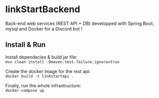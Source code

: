 # linkStartBackend
Back-end web services (REST API + DB) developped with Spring Boot, mysql and Docker for a Discord bot !

## Install & Run
Install dependecies & build jar file:  
`mvn clean install -Dmaven.test.failure.ignore=true`

Create the docker image for the rest api:  
`docker build -t linkstartapi .`

Finally, run the whole infrastructure:  
`docker-compose up`
